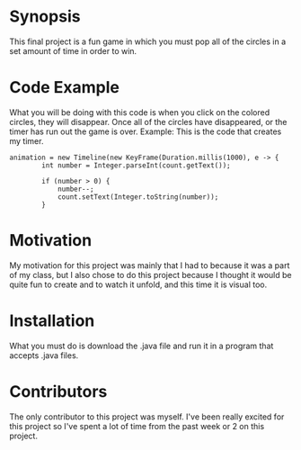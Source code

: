 # Synopsis

This final project is a fun game in which you must pop all of the circles in a set amount of time in order to win.

# Code Example

What you will be doing with this code is when you click on the colored circles, they will disappear.  Once all of the circles have disappeared, or the timer has run out the game is over.
Example: This is the code that creates my timer.

	animation = new Timeline(new KeyFrame(Duration.millis(1000), e -> {
			int number = Integer.parseInt(count.getText());
			
			if (number > 0) {
				number--;
				count.setText(Integer.toString(number));
			}

# Motivation

My motivation for this project was mainly that I had to because it was a part of my class, but I also chose to do this project because I thought it would be quite fun to create and to watch it unfold, and this time it is visual too.

# Installation

What you must do is download the .java file and run it in a program that accepts .java files.

# Contributors

The only contributor to this project was myself.  I've been really excited for this project so I've spent a lot of time from the past week or 2 on this project.
